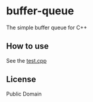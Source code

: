 # buffer-queue

The simple buffer queue for C++

## How to use

See the [test.cpp](test.cpp)

## License

Public Domain

